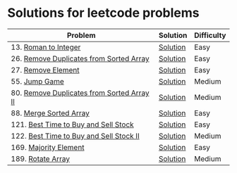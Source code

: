 # Solutions for leetcode problems

<!-- table start -->
| Problem | Solution | Difficulty |
|---|---|---|
|13. [Roman to Integer](https://lcid.cc/13) | [Solution](../rust/src/solutions/p0013.rs) | Easy |
|26. [Remove Duplicates from Sorted Array](https://lcid.cc/26) | [Solution](../rust/src/solutions/p0026.rs) | Easy |
|27. [Remove Element](https://lcid.cc/27) | [Solution](../rust/src/solutions/p0027.rs) | Easy |
|55. [Jump Game](https://lcid.cc/55) | [Solution](../rust/src/solutions/p0055.rs) | Medium |
|80. [Remove Duplicates from Sorted Array II](https://lcid.cc/80) | [Solution](../rust/src/solutions/p0080.rs) | Medium |
|88. [Merge Sorted Array](https://lcid.cc/88) | [Solution](../rust/src/solutions/p0088.rs) | Easy |
|121. [Best Time to Buy and Sell Stock](https://lcid.cc/121) | [Solution](../rust/src/solutions/p0121.rs) | Easy |
|122. [Best Time to Buy and Sell Stock II](https://lcid.cc/122) | [Solution](../rust/src/solutions/p0122.rs) | Medium |
|169. [Majority Element](https://lcid.cc/169) | [Solution](../rust/src/solutions/p0169.rs) | Easy |
|189. [Rotate Array](https://lcid.cc/189) | [Solution](../rust/src/solutions/p0189.rs) | Medium |
<!-- table end -->
